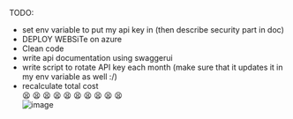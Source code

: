 TODO: <br>
- set env variable to put my api key in (then describe security part in doc) <br>
- DEPLOY WEBSiTe on azure <br>
- Clean code <br>
- write api documentation using swaggerui <br>
- write script to rotate API key each month (make sure that it updates it in my env variable as well :/) <br>
- recalculate total cost <br>
😫
😫
😫
😫
😫
😫
😫
😫
😫
😫 <br>
![image](https://user-images.githubusercontent.com/46355198/223633010-d9f29c07-ee56-439f-9845-d2933c029a9b.png)

